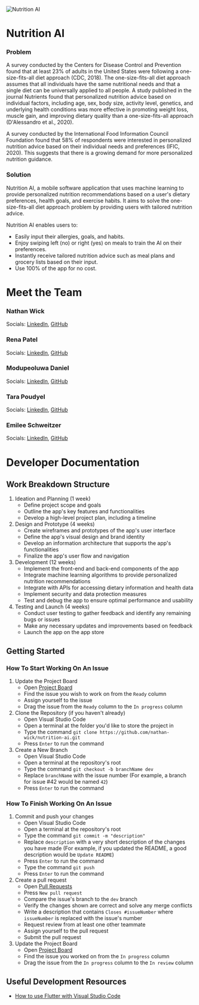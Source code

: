 ![Nutrition AI](https://user-images.githubusercontent.com/27981761/216168931-11b54b67-64ac-4e38-abf0-b1eef33d4161.png)
# Nutrition AI
### Problem
A survey conducted by the Centers for Disease Control and Prevention found that at least 23% of adults in the United States were following a one-size-fits-all diet approach (CDC, 2018). The one-size-fits-all diet approach assumes that all individuals have the same nutritional needs and that a single diet can be universally applied to all people. A study published in the journal Nutrients found that personalized nutrition advice based on individual factors, including age, sex, body size, activity level, genetics, and underlying health conditions was more effective in promoting weight loss, muscle gain, and improving dietary quality than a one-size-fits-all approach (D'Alessandro et al., 2020).

A survey conducted by the International Food Information Council Foundation found that 58% of respondents were interested in personalized nutrition advice based on their individual needs and preferences (IFIC, 2020). This suggests that there is a growing demand for more personalized nutrition guidance.
### Solution
Nutrition AI, a mobile software application that uses machine learning to provide personalized nutrition recommendations based on a user's dietary preferences, health goals, and exercise habits. It aims to solve the one-size-fits-all diet approach problem by providing users with tailored nutrition advice.

Nutrition AI enables users to:
* Easily input their allergies, goals, and habits.
* Enjoy swiping left (no) or right (yes) on meals to train the AI on their preferences.
* Instantly receive tailored nutrition advice such as meal plans and grocery lists based on their input.
* Use 100% of the app for no cost.
# Meet the Team
### Nathan Wick
Socials: [LinkedIn](https://www.linkedin.com/in/nathanwick/), [GitHub](https://github.com/nathan-wick)

### Rena Patel
Socials: [LinkedIn](https://www.linkedin.com/in/rena-patel-7585251b8/), [GitHub](https://github.com/patel5r4)

### Modupeoluwa Daniel
Socials: [LinkedIn](https://www.linkedin.com/in/modupe-daniel/), [GitHub](https://github.com/ModupeD)

### Tara Poudyel
Socials: [LinkedIn](https://www.linkedin.com/in/tara-poudyel/), [GitHub](https://github.com/t820)

### Emilee Schweitzer
Socials: [LinkedIn](https://www.linkedin.com/in/emilee-schweitzer-864a00194/), [GitHub](https://github.com/EmileeSchweitzer)
# Developer Documentation
## Work Breakdown Structure
1. Ideation and Planning (1 week)
    * Define project scope and goals
    * Outline the app's key features and functionalities
    * Develop a high-level project plan, including a timeline
2. Design and Prototype (4 weeks)
    * Create wireframes and prototypes of the app's user interface
    * Define the app's visual design and brand identity
    * Develop an information architecture that supports the app's functionalities
    * Finalize the app's user flow and navigation
3. Development (12 weeks)
    * Implement the front-end and back-end components of the app
    * Integrate machine learning algorithms to provide personalized nutrition recommendations
    * Integrate with APIs for accessing dietary information and health data
    * Implement security and data protection measures
    * Test and debug the app to ensure optimal performance and usability
4. Testing and Launch (4 weeks)
    * Conduct user testing to gather feedback and identify any remaining bugs or issues
    * Make any necessary updates and improvements based on feedback
    * Launch the app on the app store
## Getting Started
### How To Start Working On An Issue
1. Update the Project Board
    * Open [Project Board](https://github.com/users/nathan-wick/projects/3/views/1)
    * Find the issue you wish to work on from the `Ready` column
    * Assign yourself to the issue
    * Drag the issue from the `Ready` column to the `In progress` column
2. Clone the Repository (if you haven't already)
    * Open Visual Studio Code
    * Open a terminal at the folder you'd like to store the project in
    * Type the command `git clone https://github.com/nathan-wick/nutrition-ai.git`
    * Press `Enter` to run the command
3. Create a New Branch
    * Open Visual Studio Code
    * Open a terminal at the repository's root
    * Type the command `git checkout -b branchName dev`
    * Replace `branchName` with the issue number (For example, a branch for issue #42 would be named `42`)
    * Press `Enter` to run the command
### How To Finish Working On An Issue
1. Commit and push your changes
    * Open Visual Studio Code
    * Open a terminal at the repository's root
    * Type the command `git commit -m "description"`
    * Replace `description` with a very short description of the changes you have made (For example, if you updated the README, a good description would be `Update README`)
    * Press `Enter` to run the command
    * Type the command `git push`
    * Press `Enter` to run the command
2. Create a pull request
    * Open [Pull Requests](https://github.com/nathan-wick/nutrition-ai/pulls)
    * Press `New pull request`
    * Compare the issue's branch to the `dev` branch
    * Verify the changes shown are correct and solve any merge conflicts
    * Write a description that contains `Closes #issueNumber` where `issueNumber` is replaced with the issue's number
    * Request review from at least one other teammate
    * Assign yourself to the pull request
    * Submit the pull request
3. Update the Project Board
    * Open [Project Board](https://github.com/users/nathan-wick/projects/3/views/1)
    * Find the issue you worked on from the `In progress` column
    * Drag the issue from the `In progress` column to the `In review` column
## Useful Development Resources
* [How to use Flutter with Visual Studio Code](https://docs.flutter.dev/tools/vs-code)